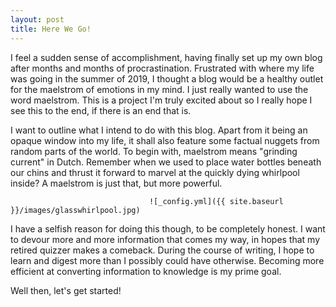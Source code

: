 ```yaml
---
layout: post
title: Here We Go!
---
```


I feel a sudden sense of accomplishment, having finally set up my own blog after months and months of procrastination. Frustrated with where my life was going in the summer of 2019, I thought a blog would be a healthy outlet for the maelstrom of emotions in my mind. I just really wanted to use the word maelstrom. This is a project I'm truly excited about so I really hope I see this to the end, if there is an end that is. 

I want to outline what I intend to do with this blog. Apart from it being an opaque window into my life, it shall also feature some factual nuggets from random parts of the world. To begin with, maelstrom means "grinding current" in Dutch. Remember when we used to place water bottles beneath our chins and thrust it forward to marvel at the quickly dying whirlpool inside? A maelstrom is just that, but more powerful. 

                                   ![_config.yml]({{ site.baseurl }}/images/glasswhirlpool.jpg)

I have a selfish reason for doing this though, to be completely honest. I want to devour more and more information that comes my way, in hopes that my retired quizzer makes a comeback. During the course of writing, I hope to learn and digest more than I possibly could have otherwise. Becoming more efficient at converting information to knowledge is my prime goal.

Well then, let's get started!
